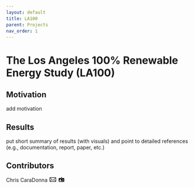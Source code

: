 ```yaml
---
layout: default
title: LA100
parent: Projects
nav_order: 1
---
```


# The Los Angeles 100% Renewable Energy Study (LA100)

## Motivation
add motivation

## Results
put short summary of results (with visuals) and point to detailed references (e.g., documentation, report, paper, etc.)

## Contributors
Chris CaraDonna [![email](/assets/images/email.png)](mailto:Christopher.CaraDonna@nrel.gov) [![bio](/assets/images/bio.png)](https://www.nrel.gov/research/staff/chris-caradonna.html)